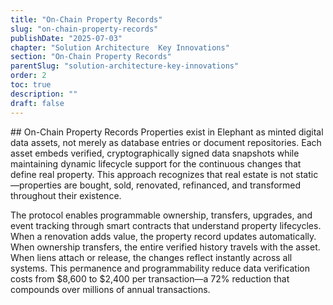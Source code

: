 ```yaml
---
title: "On-Chain Property Records"
slug: "on-chain-property-records"
publishDate: "2025-07-03"
chapter: "Solution Architecture  Key Innovations"
section: "On-Chain Property Records"
parentSlug: "solution-architecture-key-innovations"
order: 2
toc: true
description: ""
draft: false
---
```


\## On-Chain Property Records Properties exist in Elephant as minted
digital data assets, not merely as database entries or document
repositories. Each asset embeds verified, cryptographically signed data
snapshots while maintaining dynamic lifecycle support for the continuous
changes that define real property. This approach recognizes that real
estate is not static—properties are bought, sold, renovated, refinanced,
and transformed throughout their existence.

The protocol enables programmable ownership, transfers, upgrades, and
event tracking through smart contracts that understand property
lifecycles. When a renovation adds value, the property record updates
automatically. When ownership transfers, the entire verified history
travels with the asset. When liens attach or release, the changes
reflect instantly across all systems. This permanence and
programmability reduce data verification costs from $8,600 to $2,400 per
transaction—a 72% reduction that compounds over millions of annual
transactions.
